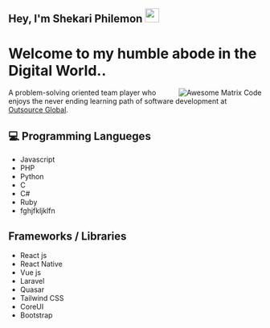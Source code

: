 ## Hey, I'm Shekari Philemon <img src="https://media.giphy.com/media/hvRJCLFzcasrR4ia7z/giphy.gif" width="28px" height="28px">

<h1>Welcome to my humble abode in the Digital World..</h1> 

<img src = 'https://github.com/MarikIshtar007/MarikIshtar007/blob/master/images/matrix.gif' alt = 'Awesome Matrix Code' align='right'/>

A problem-solving oriented team player who enjoys the never ending learning path of software development at [Outsource Global](https://www.outsourceglobal.com/).

## :computer: Programming Langueges
* Javascript
* PHP
* Python
* C
* C#
* Ruby
* fghjfkljklfn

## Frameworks / Libraries
* React js
* React Native
* Vue js
* Laravel
* Quasar
* Tailwind CSS
* CoreUI
* Bootstrap
